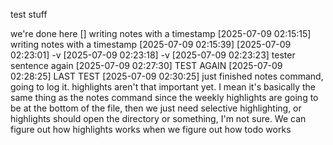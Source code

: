 test stuff


we're done here
[] writing notes with a timestamp
[2025-07-09 02:15:15] writing notes with a timestamp
[2025-07-09 02:15:39] 
[2025-07-09 02:23:01] -v
[2025-07-09 02:23:18] -v
[2025-07-09 02:23:23] tester sentence again
[2025-07-09 02:27:30] TEST AGAIN
[2025-07-09 02:28:25] LAST TEST
[2025-07-09 02:30:25] just finished notes command, going to log it. highlights aren't that important yet. I mean it's basically the same thing as the notes command since the weekly highlights are going to be at the bottom of the file, then we just need selective highlighting, or highlights should open the directory or something, I'm not sure. We can figure out how highlights works when we figure out how todo works
